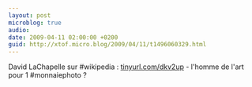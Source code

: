 ```yaml
---
layout: post
microblog: true
audio: 
date: 2009-04-11 02:00:00 +0200
guid: http://xtof.micro.blog/2009/04/11/t1496060329.html
---
```

David LaChapelle sur #wikipedia : [tinyurl.com/dkv2up](http://tinyurl.com/dkv2up) - l'homme de l'art pour 1 #monnaiephoto ?
